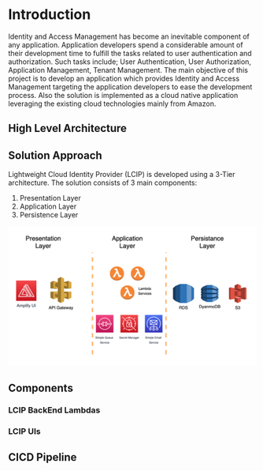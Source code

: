 # Introduction

Identity and Access Management has become an inevitable component of any application. Application developers spend a considerable amount of their development time to fulfill the tasks related to user authentication and authorization. Such tasks include; User Authentication, User Authorization, Application Management, Tenant Management. The main objective of this project is to develop an application which provides Identity and
Access Management targeting the application developers to ease the development process. Also the solution is implemented as a cloud native application leveraging the existing cloud
technologies mainly from Amazon.

## High Level Architecture

## Solution Approach

Lightweight Cloud Identity Provider (LCIP) is developed using a 3-Tier architecture. The solution
consists of 3 main components:
1. Presentation Layer
2. Application Layer
3. Persistence Layer

![layered archtiecture](images/solution-approach.png)


## Components

### LCIP BackEnd Lambdas

### LCIP UIs

## CICD Pipeline


